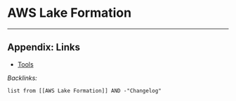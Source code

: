 # AWS Lake Formation

---

## Appendix: Links

* [Tools](../../../Tools.md)

*Backlinks:*

````dataview
list from [[AWS Lake Formation]] AND -"Changelog"
````
